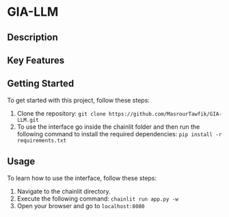 # GIA-LLM

## Description

## Key Features


## Getting Started
To get started with this project, follow these steps:

1. Clone the repository: `git clone https://github.com/MasrourTawfik/GIA-LLM.git`
2. To use the interface go inside the chainlit folder and then run the following command to install the required dependencies: `pip install -r requirements.txt`

## Usage
To learn how to use the interface, follow these steps:

1. Navigate to the chainlit directory.
2. Execute the following command: `chainlit run app.py -w`
3. Open your browser and go to `localhost:8080`
